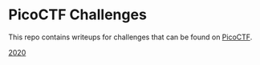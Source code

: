 # PicoCTF Challenges

This repo contains writeups for challenges that can be found on [PicoCTF](https://play.picoctf.org/).

[2020](2020/)
